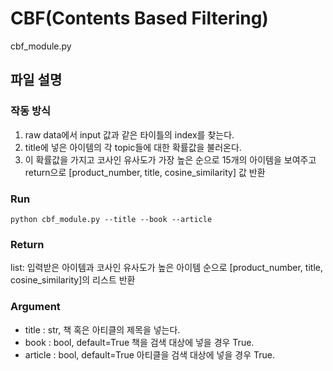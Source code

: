 # CBF(Contents Based Filtering)
cbf_module.py
## 파일 설명
### 작동 방식
1. raw data에서 input 값과 같은 타이틀의 index를 찾는다.
2. title에 넣은 아이템의 각 topic들에 대한 확률값을 불러온다.
3. 이 확률값을 가지고 코사인 유사도가 가장 높은 순으로 15개의 아이템을 보여주고 return으로 [product_number, title, cosine_similarity] 값 반환
### Run
<code>python cbf_module.py --title --book --article</code>
### Return
list: 입력받은 아이템과 코사인 유사도가 높은 아이템 순으로 [product_number, title, cosine_similarity]의 리스트 반환
### Argument
- title : str, 책 혹은 아티클의 제목을 넣는다.
- book : bool, default=True 책을 검색 대상에 넣을 경우 True.
- article : bool, default=True 아티클을 검색 대상에 넣을 경우 True.
